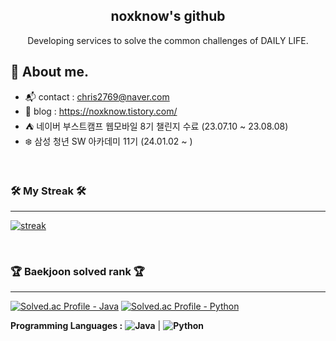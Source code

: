 <div align="center">
  
<h2> noxknow's github <a target="_blank" rel="noopener noreferrer" href="https://camo.githubusercontent.com/e8e7b06ecf583bc040eb60e44eb5b8e0ecc5421320a92929ce21522dbc34c891/68747470733a2f2f6d656469612e67697068792e636f6d2f6d656469612f6876524a434c467a6361737252346961377a2f67697068792e676966"></a> </h2> 
  
  Developing services to solve the common challenges of DAILY LIFE. <br>
  
</div>
  
</div>

## 💬 About me.
- :mailbox_with_mail: contact : chris2769@naver.com
- :city_sunrise: blog : https://noxknow.tistory.com/
- :tent: 네이버 부스트캠프 웹모바일 8기 챌린지 수료 (23.07.10 ~ 23.08.08)
- :snowflake: 삼성 청년 SW 아카데미 11기 (24.01.02 ~ )

<br/>



### 🛠️ My Streak 🛠️

---

[![streak](https://github-readme-streak-stats.herokuapp.com/?user=noxknow&theme=blueberry_duo)](https://github.com/noxknow)

<br/>

### <p>🏆 Baekjoon solved rank 🏆</p> 

---

[![Solved.ac Profile - Java](http://mazassumnida.wtf/api/v2/generate_badge?boj=noxknow)](https://solved.ac/noxknow)
[![Solved.ac Profile - Python](http://mazassumnida.wtf/api/v2/generate_badge?boj=chris2769)](https://solved.ac/chris2769) 

**Programming Languages :** **![Java](https://img.shields.io/badge/Java-orange?logo=java)** | **![Python](https://img.shields.io/badge/Python-blue?logo=python)**

</div>



